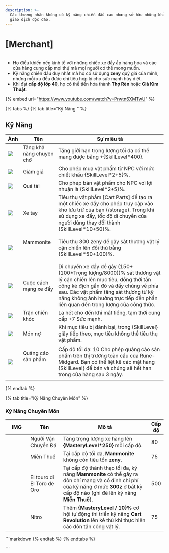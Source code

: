 ```yaml
---
description: >-
  Các thương nhân không có kỹ năng chiến đấu cao nhưng sở hữu những khả năng
  giao dịch độc đáo.
---
```


# \[Merchant]

<figure><img src="../../.gitbook/assets/700px-1Mercador.png" alt=""><figcaption></figcaption></figure>

* Họ điều khiển nền kinh tế với những chiếc xe đầy ắp hàng hóa và các cửa hàng cung cấp mọi thứ mà mọi người có thể mong muốn.
* Kỹ năng chiến đấu duy nhất mà họ có sử dụng **zeny** quý giá của mình, nhưng mỗi xu đều được chi tiêu hợp lý cho sức mạnh hủy diệt.
* Khi đạt **cấp độ lớp 40**, họ có thể tiến hóa thành **Thợ Rèn** hoặc **Giả Kim Thuật**.

{% embed url="https://www.youtube.com/watch?v=Prwtn6XMTwU" %}

{% tabs %}
{% tab title="Kỹ Năng " %}
## Kỹ Năng

| Ảnh                                                                                                                                                                                                                                                                                                                                                           | Tên                                  | Sự miêu tả                                                                                                                                                                                                                                                                       |
| ------------------------------------------------------------------------------------------------------------------------------------------------------------------------------------------------------------------------------------------------------------------------------------------------------------------------------------------------------------- | ------------------------------------ | -------------------------------------------------------------------------------------------------------------------------------------------------------------------------------------------------------------------------------------------------------------------------------- |
| ![](https://arkaik-asia.gitbook.io/~gitbook/image?url=https%3A%2F%2F1735100514-files.gitbook.io%2F%7E%2Ffiles%2Fv0%2Fb%2Fgitbook-x-prod.appspot.com%2Fo%2Fspaces%252FfA1d8I6XIBkJLUE5jZHm%252Fuploads%252FTdGzaNKS3fGTT9bqFdl2%252F36aa.png%3Falt%3Dmedia%26token%3D544cd3ef-4242-4f80-baf0-7353a076f15a\&width=300\&dpr=4\&quality=100\&sign=9a2168bf\&sv=2) | Tăng khả năng chuyên chở             | Tăng giới hạn trọng lượng tối đa có thể mang được bằng +{SkillLevel\*400}.                                                                                                                                                                                                       |
| ![](https://arkaik-asia.gitbook.io/~gitbook/image?url=https%3A%2F%2F1735100514-files.gitbook.io%2F%7E%2Ffiles%2Fv0%2Fb%2Fgitbook-x-prod.appspot.com%2Fo%2Fspaces%252FfA1d8I6XIBkJLUE5jZHm%252Fuploads%252FhFZdEhCQURiGoVIop8C5%252F37aa.png%3Falt%3Dmedia%26token%3Da2426798-2a42-42ff-a0c8-dd70b7bd7ec8\&width=300\&dpr=4\&quality=100\&sign=2cea7d22\&sv=2) | Giảm giá                             | Cho phép mua vật phẩm từ NPC với mức chiết khấu {SkillLevel\*2+5}%.                                                                                                                                                                                                              |
| ![](https://arkaik-asia.gitbook.io/~gitbook/image?url=https%3A%2F%2F1735100514-files.gitbook.io%2F%7E%2Ffiles%2Fv0%2Fb%2Fgitbook-x-prod.appspot.com%2Fo%2Fspaces%252FfA1d8I6XIBkJLUE5jZHm%252Fuploads%252FCiy9suFHYKiKknCf9tUs%252F38a.png%3Falt%3Dmedia%26token%3D78ef9cd9-7944-48e0-85ac-536ccb1c800c\&width=300\&dpr=4\&quality=100\&sign=c9498dd5\&sv=2)  | Quá tải                              | Cho phép bán vật phẩm cho NPC với lợi nhuận là {SkillLevel\*2+5}%.                                                                                                                                                                                                               |
| ![](https://arkaik-asia.gitbook.io/~gitbook/image?url=https%3A%2F%2F1735100514-files.gitbook.io%2F%7E%2Ffiles%2Fv0%2Fb%2Fgitbook-x-prod.appspot.com%2Fo%2Fspaces%252FfA1d8I6XIBkJLUE5jZHm%252Fuploads%252FDVLyFbPshlwAo0W28aZ2%252F39a.png%3Falt%3Dmedia%26token%3Ddb258998-ca68-4cb3-9b06-769718bccc48\&width=300\&dpr=4\&quality=100\&sign=8231302d\&sv=2)  | Xe tay                               | Tiêu thụ vật phẩm \[Cart Parts] để tạo ra một chiếc xe đẩy cho phép truy cập vào kho lưu trữ của bạn (/storage). Trong khi sử dụng xe đẩy, tốc độ di chuyển của người dùng thay đổi thành {SkillLevel\*10+50}%.                                                                  |
| ![](https://arkaik-asia.gitbook.io/~gitbook/image?url=https%3A%2F%2F1735100514-files.gitbook.io%2F%7E%2Ffiles%2Fv0%2Fb%2Fgitbook-x-prod.appspot.com%2Fo%2Fspaces%252FfA1d8I6XIBkJLUE5jZHm%252Fuploads%252F3cU2q1xxIiULwqDClRCY%252F42aa.png%3Falt%3Dmedia%26token%3D8348aa15-d671-4bfa-bf87-2fab095f26e3\&width=300\&dpr=4\&quality=100\&sign=9496d0d1\&sv=2) | <p>Mammonite</p><p><br></p>          | Tiêu thụ 300 zeny để gây sát thương vật lý cận chiến lên đối thủ bằng {SkillLevel\*50+100}%.                                                                                                                                                                                     |
| ![](https://arkaik-asia.gitbook.io/~gitbook/image?url=https%3A%2F%2F1735100514-files.gitbook.io%2F%7E%2Ffiles%2Fv0%2Fb%2Fgitbook-x-prod.appspot.com%2Fo%2Fspaces%252FfA1d8I6XIBkJLUE5jZHm%252Fuploads%252FwDzXZ4GLpSErFNPmAZQW%252F153a.png%3Falt%3Dmedia%26token%3D5352e4bb-3199-4956-91bd-efd299825ae5\&width=300\&dpr=4\&quality=100\&sign=f6f8c643\&sv=2) | Cuộc cách mạng xe đẩy                | Di chuyển xe đẩy để gây (150+(100\*Trọng lượng/8000))% sát thương vật lý cận chiến lên mục tiêu, đồng thời tấn công kẻ địch gần đó và đẩy chúng về phía sau. Các vật phẩm tăng sát thương từ kỹ năng không ảnh hưởng trực tiếp đến phần liên quan đến trọng lượng của công thức. |
| ![](https://arkaik-asia.gitbook.io/~gitbook/image?url=https%3A%2F%2F1735100514-files.gitbook.io%2F%7E%2Ffiles%2Fv0%2Fb%2Fgitbook-x-prod.appspot.com%2Fo%2Fspaces%252FfA1d8I6XIBkJLUE5jZHm%252Fuploads%252FLlJOTAuZww3o3VKMDj4R%252F155a.png%3Falt%3Dmedia%26token%3D106405f2-2ebf-4ffc-8984-b3a1fc9b620d\&width=300\&dpr=4\&quality=100\&sign=715d8036\&sv=2) | Trận chiến khóc                      | La hét cho đến khi mất tiếng, tạm thời cung cấp +7 Sức mạnh.                                                                                                                                                                                                                     |
| ![](https://arkaik-asia.gitbook.io/~gitbook/image?url=https%3A%2F%2F1735100514-files.gitbook.io%2F%7E%2Ffiles%2Fv0%2Fb%2Fgitbook-x-prod.appspot.com%2Fo%2Fspaces%252FfA1d8I6XIBkJLUE5jZHm%252Fuploads%252FeYEHMwsbV7rupVOwLHA6%252F771a.png%3Falt%3Dmedia%26token%3D28f7c95f-4951-4b6b-bd01-4447113ab914\&width=300\&dpr=4\&quality=100\&sign=500fc3d2\&sv=2) | Món nợ                               | Khi mục tiêu bị đánh bại, trong {SkillLevel} giây tiếp theo, mục tiêu không thể tiêu thụ vật phẩm.                                                                                                                                                                               |
| ![](https://arkaik-asia.gitbook.io/~gitbook/image?url=https%3A%2F%2F1735100514-files.gitbook.io%2F%7E%2Ffiles%2Fv0%2Fb%2Fgitbook-x-prod.appspot.com%2Fo%2Fspaces%252FfA1d8I6XIBkJLUE5jZHm%252Fuploads%252FcJNcBmoGyLBwm6kCeHAK%252F772a.png%3Falt%3Dmedia%26token%3D0b31973a-c227-41f1-9ddd-f0ffd7e7b392\&width=300\&dpr=4\&quality=100\&sign=8136a822\&sv=2) | <p>Quảng cáo sản phẩm</p><p><br></p> | Cấp độ tối đa: 10 Cho phép quảng cáo sản phẩm trên thị trường toàn cầu của Rune-Midgard. Bạn có thể liệt kê các mặt hàng {SkillLevel} để bán và chúng sẽ hết hạn trong cửa hàng sau 3 ngày.                                                                                      |


{% endtab %}

{% tab title="Kỹ Năng Chuyên Môn" %}
### Kỹ Năng Chuyên Môn

<table><thead><tr><th width="84">IMG</th><th width="125">Tên</th><th width="385">Mô tả</th><th>Cấp độ</th></tr></thead><tbody><tr><td><img src="../../.gitbook/assets/39a.png" alt=""></td><td>Người Vận Chuyển Đá</td><td>Tăng trọng lượng xe hàng lên <strong>{MasteryLevel*250}</strong> mỗi cấp độ.</td><td>80</td></tr><tr><td><img src="../../.gitbook/assets/42aa.png" alt=""></td><td>Miễn Thuế</td><td>Tại cấp độ tối đa, <strong>Mammonite</strong> không còn tiêu tốn <strong>zeny</strong>.</td><td>75</td></tr><tr><td><img src="../../.gitbook/assets/42aa.png" alt=""></td><td>El touro di El Toro de Oro</td><td>Tại cấp độ thành thạo tối đa, kỹ năng <strong>Mammonite</strong> có thể gây ra đòn chí mạng và cố định chi phí của kỹ năng ở mức <strong>300z</strong> ở bất kỳ cấp độ nào (ghi đè lên kỹ năng <strong>Miễn Thuế</strong>).</td><td>500</td></tr><tr><td><img src="../../.gitbook/assets/153a.png" alt=""></td><td>Nitro</td><td>Thêm <strong>{MasteryLevel / 10}%</strong> cơ hội tự động thi triển kỹ năng <strong>Cart Revolution</strong> lên kẻ thù khi thực hiện các đòn tấn công vật lý.</td><td>75</td></tr></tbody></table>

\`\`\`markdown
{% endtab %}
{% endtabs %}

\`\`\`

